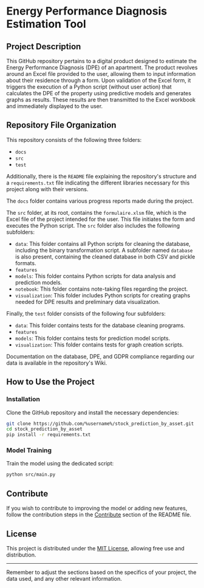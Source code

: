 # Energy Performance Diagnosis Estimation Tool

## Project Description
This GitHub repository pertains to a digital product designed to estimate the Energy Performance Diagnosis (DPE) of an apartment. The product revolves around an Excel file provided to the user, allowing them to input information about their residence through a form. Upon validation of the Excel form, it triggers the execution of a Python script (without user action) that calculates the DPE of the property using predictive models and generates graphs as results. These results are then transmitted to the Excel workbook and immediately displayed to the user.

## Repository File Organization
This repository consists of the following three folders:
- `docs`
- `src`
- `test`

Additionally, there is the `README` file explaining the repository's structure and a `requirements.txt` file indicating the different libraries necessary for this project along with their versions.

The `docs` folder contains various progress reports made during the project.

The `src` folder, at its root, contains the `formulaire.xlsm` file, which is the Excel file of the project intended for the user. This file initiates the form and executes the Python script. The `src` folder also includes the following subfolders:
- `data`: This folder contains all Python scripts for cleaning the database, including the binary transformation script. A subfolder named `database` is also present, containing the cleaned database in both CSV and pickle formats.
- `features`
- `models`: This folder contains Python scripts for data analysis and prediction models.
- `notebook`: This folder contains note-taking files regarding the project.
- `visualization`: This folder includes Python scripts for creating graphs needed for DPE results and preliminary data visualization.

Finally, the `test` folder consists of the following four subfolders:
- `data`: This folder contains tests for the database cleaning programs.
- `features`
- `models`: This folder contains tests for prediction model scripts.
- `visualization`: This folder contains tests for graph creation scripts.

Documentation on the database, DPE, and GDPR compliance regarding our data is available in the repository's Wiki.

## How to Use the Project

### Installation

Clone the GitHub repository and install the necessary dependencies:

```bash
git clone https://github.com/%username%/stock_prediction_by_asset.git
cd stock_prediction_by_asset
pip install -r requirements.txt
```

### Model Training

Train the model using the dedicated script:

```bash
python src/main.py
```

## Contribute

If you wish to contribute to improving the model or adding new features, follow the contribution steps in the [Contribute](#contribute) section of the README file.

## License

This project is distributed under the [MIT License](link_to_license), allowing free use and distribution.

---
Remember to adjust the sections based on the specifics of your project, the data used, and any other relevant information.
